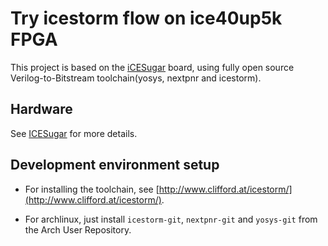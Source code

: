 # Try icestorm flow on ice40up5k FPGA

This project is based on the [iCESugar](https://www.muselab-tech.com/wan-quan-shi-yong-kai-yuan-gong-ju-lian-de-fpgadan-ban/) board, using fully open source Verilog-to-Bitstream toolchain(yosys, nextpnr and icestorm).

## Hardware

See [ICESugar](https://github.com/wuxx/icesugar/blob/master/README_en.md) for more details.

## Development environment setup

* For installing the toolchain, see [http://www.clifford.at/icestorm/](http://www.clifford.at/icestorm/).

* For archlinux, just install `icestorm-git`, `nextpnr-git` and `yosys-git` from the Arch User Repository.


